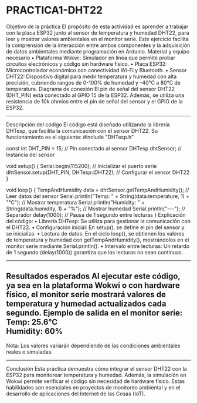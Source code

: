 # PRACTICA1-DHT22
Objetivo de la práctica
El propósito de esta actividad es aprender a trabajar con la placa ESP32 junto al sensor de temperatura y humedad DHT22, para leer y mostrar valores ambientales en el monitor serie. Este ejercicio facilita la comprensión de la interacción entre ambos componentes y la adquisición de datos ambientales mediante programación en Arduino.
Material y equipo necesario
•	Plataforma Wokwi: Simulador en línea que permite probar circuitos electrónicos y código sin hardware físico.
•	Placa ESP32: Microcontrolador económico con conectividad Wi-Fi y Bluetooth.
•	Sensor DHT22: Dispositivo digital para medir temperatura y humedad con alta precisión, cubriendo rangos de 0-100% de humedad y -40°C a 80°C de temperatura.
Diagrama de conexión
El pin de señal del sensor DHT22 (DHT_PIN) está conectado al GPIO 15 de la ESP32. Además, se utiliza una resistencia de 10k ohmios entre el pin de señal del sensor y el GPIO de la ESP32.
________________________________________
Descripción del código
El código está diseñado utilizando la librería DHTesp, que facilita la comunicación con el sensor DHT22. Su funcionamiento es el siguiente:
#include "DHTesp.h"

const int DHT_PIN = 15; // Pin conectado al sensor
DHTesp dhtSensor; // Instancia del sensor

void setup() {
  Serial.begin(115200); // Inicializar el puerto serie
  dhtSensor.setup(DHT_PIN, DHTesp::DHT22); // Configurar el sensor DHT22
}

void loop() {
  TempAndHumidity data = dhtSensor.getTempAndHumidity(); // Leer datos del sensor
  Serial.println("Temp: " + String(data.temperature, 1) + "°C"); // Mostrar temperatura
  Serial.println("Humidity: " + String(data.humidity, 1) + "%"); // Mostrar humedad
  Serial.println("---"); // Separador
  delay(1000); // Pausa de 1 segundo entre lecturas
}
Explicación del código:
•	Librería DHTesp: Se utiliza para gestionar la comunicación con el DHT22.
•	Configuración inicial: En setup(), se define el pin del sensor y se inicializa.
•	Lectura de datos: En el ciclo loop(), se obtienen los valores de temperatura y humedad con getTempAndHumidity(), mostrándolos en el monitor serie mediante Serial.println().
•	Intervalo entre lecturas: Un retardo de 1 segundo (delay(1000)) garantiza que las lecturas no sean continuas.
________________________________________
Resultados esperados
Al ejecutar este código, ya sea en la plataforma Wokwi o con hardware físico, el monitor serie mostrará valores de temperatura y humedad actualizados cada segundo.
Ejemplo de salida en el monitor serie:
Temp: 25.6°C  
Humidity: 60%  
---  
Nota: Los valores variarán dependiendo de las condiciones ambientales reales o simuladas.
________________________________________
Conclusión
Esta práctica demuestra cómo integrar el sensor DHT22 con la ESP32 para monitorear temperatura y humedad. Además, la simulación en Wokwi permite verificar el código sin necesidad de hardware físico. Estas habilidades son esenciales en proyectos de monitoreo ambiental y en el desarrollo de aplicaciones del Internet de las Cosas (IoT).
